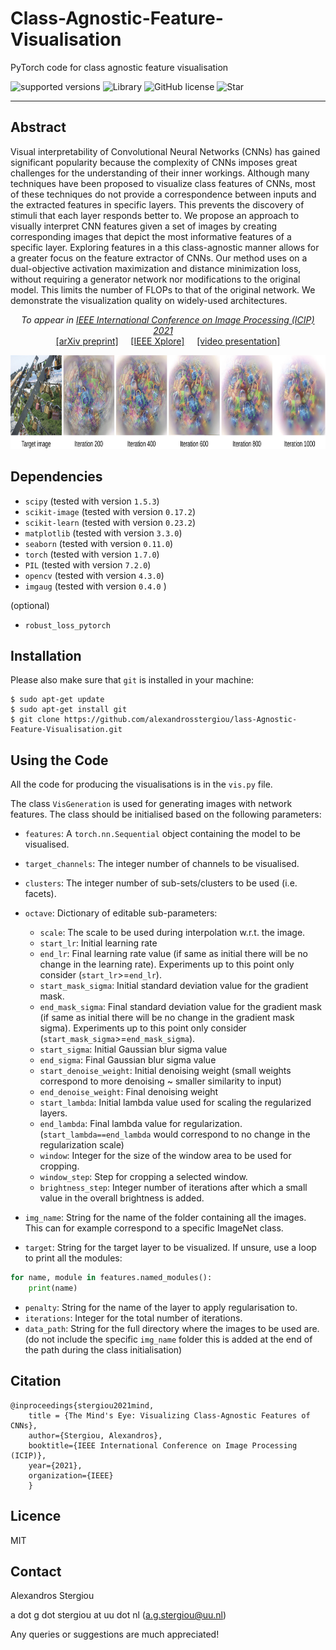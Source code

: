 # Class-Agnostic-Feature-Visualisation
PyTorch code for class agnostic feature visualisation

![supported versions](https://img.shields.io/badge/python-3.x-brightgreen/?style=flat&logo=python&color=green)
![Library](https://img.shields.io/badge/library-PyTorch-blue/?style=flat&logo=pytorch&color=informational)
![GitHub license](https://img.shields.io/cocoapods/l/AFNetworking)
![Star](https://img.shields.io/github/stars/alexandrosstergiou/Class-Agnostic-Feature-Visualisation?style=social)

--------------------------------------------------------------------------------

## Abstract
Visual interpretability of Convolutional Neural Networks (CNNs) has gained significant popularity because the complexity of CNNs imposes great challenges for the understanding of their inner workings. Although many techniques have been proposed to visualize class features of CNNs, most of these techniques do not provide a correspondence between inputs and the extracted features in specific layers. This prevents the discovery of stimuli that each layer responds better to. We propose an approach to visually interpret CNN features given a set of images by creating corresponding images that depict the most informative features of a specific layer. Exploring features in a this class-agnostic manner allows for a greater focus on the feature extractor of CNNs. Our method uses on a dual-objective activation maximization and distance minimization loss, without requiring a generator network nor modifications to the original model. This limits the number of FLOPs to that of the original network. We demonstrate the visualization quality on widely-used architectures.

<p align="center">
<i>To appear in <a href="http://2021.ieeeicip.org/">IEEE International Conference on Image Processing (ICIP) 2021</a> &nbsp;&nbsp;&nbsp;</i>
<br>
<a href="https://arxiv.org/abs/2101.12447" target="_blank">[arXiv preprint]</a>
 &nbsp;&nbsp;&nbsp;
<a href="https://ieeexplore.ieee.org/document/9506287/" target="_blank">[IEEE Xplore]</a>
 &nbsp;&nbsp;&nbsp;
<a href="https://www.youtube.com/watch?v=Au3jaUdnPKM&feature=youtu.be" target="_blank">[video presentation]</a>
</p>


<p align="center">
<img src="./images/iteration_vis.png" width="700" height="150" />


## Dependencies
+ `scipy` (tested with version `1.5.3`)
+ `scikit-image` (tested with version `0.17.2`)
+ `scikit-learn` (tested with version `0.23.2`)
+ `matplotlib` (tested with version `3.3.0`)
+ `seaborn` (tested with version `0.11.0`)
+ `torch` (tested with version `1.7.0`)
+ `PIL` (tested with version `7.2.0`)
+ `opencv` (tested with version `4.3.0`)
+ `imgaug` (tested with version `0.4.0` )

(optional)
+ `robust_loss_pytorch`

## Installation

Please also make sure that `git` is installed in your machine:

```
$ sudo apt-get update
$ sudo apt-get install git
$ git clone https://github.com/alexandrosstergiou/lass-Agnostic-Feature-Visualisation.git
```

## Using the Code

All the code for producing the visualisations is in the `vis.py` file.

The class `VisGeneration` is used for generating images with network features. The class should be initialised based on the following parameters:

+ `features`: A `torch.nn.Sequential` object containing the model to be visualised.
+ `target_channels`: The integer number of channels to be visualised.
+ `clusters`: The integer number of sub-sets/clusters to be used (i.e. facets).
+ `octave`: Dictionary of editable sub-parameters:
  - `scale`: The scale to be used during interpolation w.r.t. the image.
  - `start_lr`: Initial learning rate
  - `end_lr`: Final learning rate value (if same as initial there will be no change in the learning rate). Experiments up to this point only consider (`start_lr`>=`end_lr`).
  - `start_mask_sigma`: Initial standard deviation value for the gradient mask.
  - `end_mask_sigma`: Final standard deviation value for the gradient mask (if same as initial there will be no change in the gradient mask sigma). Experiments up to this point only consider (`start_mask_sigma`>=`end_mask_sigma`).
  - `start_sigma`: Initial Gaussian blur sigma value
  - `end_sigma`: Final Gaussian blur sigma value
  - `start_denoise_weight`: Initial denoising weight (small weights correspond to more denoising ~ smaller similarity to input)
  - `end_denoise_weight`: Final denoising weight
  - `start_lambda`: Initial lambda value used for scaling the regularized layers.
  - `end_lambda`: Final lambda value for regularization. (`start_lambda==end_lambda` would correspond to no change in the regularization scale)
  - `window`: Integer for the size of the window area to be used for cropping.
  - `window_step`: Step for cropping a selected window.
  - `brightness_step`: Integer number of iterations after which a small value in the overall brightness is added.

+ `img_name`: String for the name of the folder containing all the images. This can for example correspond to a specific ImageNet class.
+ `target`: String for the target layer to be visualized. If unsure, use a loop to print all the modules:
```python
for name, module in features.named_modules():
    print(name)
```
+ `penalty`: String for the name of the layer to apply regularisation to.
+ `iterations`: Integer for the total number of iterations.
+ `data_path`: String for the full directory where the images to be used are. (do not include the specific `img_name` folder this is added at the end of the path during the class initialisation)

## Citation
```
@inproceedings{stergiou2021mind,
    title = {The Mind's Eye: Visualizing Class-Agnostic Features of CNNs},
    author={Stergiou, Alexandros},
    booktitle={IEEE International Conference on Image Processing (ICIP)},
    year={2021},
    organization={IEEE}
    }
```

## Licence

MIT

## Contact

Alexandros Stergiou

a dot g dot stergiou at uu dot nl (a.g.stergiou@uu.nl)

Any queries or suggestions are much appreciated!
